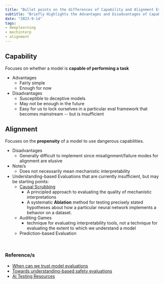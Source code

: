 ```yaml
---
title: "Bullet points on the differences of Capability and Alignment Evaluation Methods"
subtitle: "Briefly Highlights the Advantages and Disadvantages of Capabilities and Alignment Eval Methods"
date: "2023-9-14"
tags:
- deeplearning
- mechinterp
- alignment
---
```


## Capability
Focuses on whether a model is **capable of performing a task**
* Advantages
	* Fairly simple
	* Enough for now
* Disadvantages
	* Susceptible to deceptive models
	* May not be enough in the future
	* Easy for us to lock ourselves in a particular eval framework that becomes mainstream -- but is insufficient


## Alignment
Focuses on the **propensity** of a model to use dangerous capabilities. 
* Disadvantages
	* Generally difficult to implement since misalignment/failure modes for alignment are elusive
* Note/s
	* Does not necessarily mean mechanistic interpretability
* Understanding-based Evaluations that are currently insufficient, but may be starting points:
	* [Causal Scrubbing](https://www.lesswrong.com/posts/JvZhhzycHu2Yd57RN/causal-scrubbing-a-method-for-rigorously-testing)
		* A principled approach to evaluating the quality of mechanistic interpretations 
		* A systematic **Ablation** method for testing precisely stated hypotheses about how a particular neural network implements a behavior on a dataset.
	* Auditing Games
		* technique for evaluating interpretability tools, not a technique for evaluating the extent to which we understand a model  
	* Prediction-based Evaluation

&nbsp;

### Reference/s
* [When can we trust model evaluations](https://www.lesswrong.com/posts/dBmfb76zx6wjPsBC7/when-can-we-trust-model-evaluations)
* [Towards understanding-based safety evaluations](https://www.lesswrong.com/posts/uqAdqrvxqGqeBHjTP/towards-understanding-based-safety-evaluations)
* [AI Testing Resources](https://alignmentjam.com/aitest)
